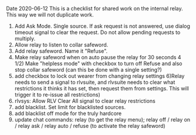 Date 2020-06-12
This is a checklist for shared work on the internal relay.  This way we will not duplicate work.

1) Add Ask Mode.  Single source.  If ask request is not answered, use dialog timeout signal to clear the request.
Do not allow pending requests to multiply.
2) Allow relay to listen to collar safeword.
3) Add relay safeword.  Name it "Refuse".
4) Make relay safeword when on auto pause the relay for 30 seconds
4 1/2) Make "helpless mode" with checkbox to turn off Refuse and also stop collar safeword (can this be done with a single setting?)
5) add checkbox to lock out wearer from changing relay settings
6)Relay needs to send a signal to rlvsuite, and rlvsuite needs to clear what restrictions it thinks it has set, 
then request them from settings. This will trigger it to re-issue all restrictions)
7) rlvsys: Allow RLV Clear All signal to clear relay restrictions
8) add blacklist.  Set limit for blacklisted sources.
9) add blacklist off mode for the truly hardcore
10) update chat commands: relay (to get the relay menu); relay off / relay on / relay ask / relay auto / refuse (to activate the relay safeword)
